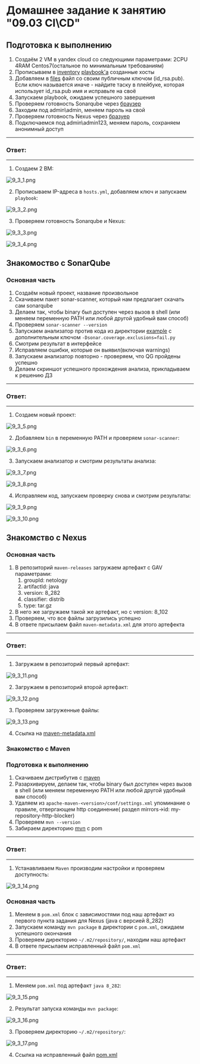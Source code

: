 # Домашнее задание к занятию "09.03 CI\CD"

## Подготовка к выполнению

1. Создаём 2 VM в yandex cloud со следующими параметрами: 2CPU 4RAM Centos7(остальное по минимальным требованиям)
2. Прописываем в [inventory](./infrastructure/inventory/cicd/hosts.yml) [playbook'a](./infrastructure/site.yml) созданные хосты
3. Добавляем в [files](./infrastructure/files/) файл со своим публичным ключом (id_rsa.pub). Если ключ называется иначе - найдите таску в плейбуке, которая использует id_rsa.pub имя и исправьте на своё
4. Запускаем playbook, ожидаем успешного завершения
5. Проверяем готовность Sonarqube через [браузер](http://localhost:9000)
6. Заходим под admin\admin, меняем пароль на свой
7.  Проверяем готовность Nexus через [бразуер](http://localhost:8081)
8. Подключаемся под admin\admin123, меняем пароль, сохраняем анонимный доступ

---
### Ответ:
---

1. Создаем 2 ВМ: 

![9_3_1.png](https://github.com/psvitov/devops-netology/blob/main/Homework/mnt_homework_9_3/9_3_1.png)

2. Прописываем IP-адреса в `hosts.yml`, добавляем ключ и запускаем `playbook`:

![9_3_2.png](https://github.com/psvitov/devops-netology/blob/main/Homework/mnt_homework_9_3/9_3_2.png)

3. Проверяем готовность Sonarqube и Nexus:

![9_3_3.png](https://github.com/psvitov/devops-netology/blob/main/Homework/mnt_homework_9_3/9_3_3.png)

![9_3_4.png](https://github.com/psvitov/devops-netology/blob/main/Homework/mnt_homework_9_3/9_3_4.png)

## Знакомоство с SonarQube

### Основная часть

1. Создаём новый проект, название произвольное
2. Скачиваем пакет sonar-scanner, который нам предлагает скачать сам sonarqube
3. Делаем так, чтобы binary был доступен через вызов в shell (или меняем переменную PATH или любой другой удобный вам способ)
4. Проверяем `sonar-scanner --version`
5. Запускаем анализатор против кода из директории [example](./example) с дополнительным ключом `-Dsonar.coverage.exclusions=fail.py`
6. Смотрим результат в интерфейсе
7. Исправляем ошибки, которые он выявил(включая warnings)
8. Запускаем анализатор повторно - проверяем, что QG пройдены успешно
9. Делаем скриншот успешного прохождения анализа, прикладываем к решению ДЗ

---
### Ответ:
---

1. Создаем новый проект:

![9_3_5.png](https://github.com/psvitov/devops-netology/blob/main/Homework/mnt_homework_9_3/9_3_5.png)

2. Добавляем `bin` в переменную PATH и проверяем `sonar-scanner`:

![9_3_6.png](https://github.com/psvitov/devops-netology/blob/main/Homework/mnt_homework_9_3/9_3_6.png)

3. Запускаем анализатор и смотрим результаты анализа:

![9_3_7.png](https://github.com/psvitov/devops-netology/blob/main/Homework/mnt_homework_9_3/9_3_7.png)

![9_3_8.png](https://github.com/psvitov/devops-netology/blob/main/Homework/mnt_homework_9_3/9_3_8.png)

4. Исправляем код, запускаем проверку снова и смотрим результаты:

![9_3_9.png](https://github.com/psvitov/devops-netology/blob/main/Homework/mnt_homework_9_3/9_3_9.png)

![9_3_10.png](https://github.com/psvitov/devops-netology/blob/main/Homework/mnt_homework_9_3/9_3_10.png)


## Знакомство с Nexus

### Основная часть

1. В репозиторий `maven-releases` загружаем артефакт с GAV параметрами:
   1. groupId: netology
   2. artifactId: java
   3. version: 8_282
   4. classifier: distrib
   5. type: tar.gz
2. В него же загружаем такой же артефакт, но с version: 8_102
3. Проверяем, что все файлы загрузились успешно
4. В ответе присылаем файл `maven-metadata.xml` для этого артефекта

---
### Ответ:
---

1. Загружаем в репозиторий первый артефакт:

![9_3_11.png](https://github.com/psvitov/devops-netology/blob/main/Homework/mnt_homework_9_3/9_3_11.png)

2. Загружаем в репозиторий второй артефакт:

![9_3_12.png](https://github.com/psvitov/devops-netology/blob/main/Homework/mnt_homework_9_3/9_3_12.png)

3. Проверяем загруженные файлы:

![9_3_13.png](https://github.com/psvitov/devops-netology/blob/main/Homework/mnt_homework_9_3/9_3_13.png)

4. Ссылка на [maven-metadata.xml](https://github.com/psvitov/devops-netology/blob/main/Homework/mnt_homework_9_3/maven-metadata.xml)

### Знакомство с Maven

### Подготовка к выполнению

1. Скачиваем дистрибутив с [maven](https://maven.apache.org/download.cgi)
2. Разархивируем, делаем так, чтобы binary был доступен через вызов в shell (или меняем переменную PATH или любой другой удобный вам способ)
3. Удаляем из `apache-maven-<version>/conf/settings.xml` упоминание о правиле, отвергающем http соединение( раздел mirrors->id: my-repository-http-blocker)
4. Проверяем `mvn --version`
5. Забираем директорию [mvn](./mvn) с pom

---
### Ответ:
---

1. Устанавливаем `Maven` производим настройки и проверяем доступность:

![9_3_14.png](https://github.com/psvitov/devops-netology/blob/main/Homework/mnt_homework_9_3/9_3_14.png)

### Основная часть

1. Меняем в `pom.xml` блок с зависимостями под наш артефакт из первого пункта задания для Nexus (java с версией 8_282)
2. Запускаем команду `mvn package` в директории с `pom.xml`, ожидаем успешного окончания
3. Проверяем директорию `~/.m2/repository/`, находим наш артефакт
4. В ответе присылаем исправленный файл `pom.xml`

---
### Ответ:
---

1. Меняем `pom.xml` под артефакт `java 8_282`:

![9_3_15.png](https://github.com/psvitov/devops-netology/blob/main/Homework/mnt_homework_9_3/9_3_15.png)

2. Результат запуска команды `mvn package`:

![9_3_16.png](https://github.com/psvitov/devops-netology/blob/main/Homework/mnt_homework_9_3/9_3_16.png)

3. Проверяем директорию `~/.m2/repository/`:

![9_3_17.png](https://github.com/psvitov/devops-netology/blob/main/Homework/mnt_homework_9_3/9_3_17.png)

4. Ссылка на исправленный файл [pom.xml](https://github.com/psvitov/devops-netology/blob/main/Homework/mnt_homework_9_3/pom.xml)
